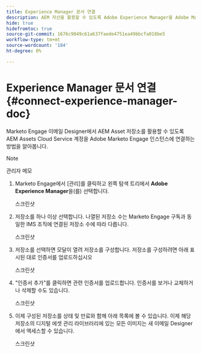 ```yaml
---
title: Experience Manager 문서 연결
description: AEM 자산을 활용할 수 있도록 Adobe Experience Manager을 Adobe Marketo Engage에 연결하는 방법을 알아봅니다.
hide: true
hidefromtoc: true
source-git-commit: 1676c9049c61a637faede4751ea49bbcfa018be5
workflow-type: tm+mt
source-wordcount: '184'
ht-degree: 0%

---
```


# Experience Manager 문서 연결 {#connect-experience-manager-doc}

Marketo Engage 이메일 Designer에서 AEM Asset 저장소를 활용할 수 있도록 AEM Assets Cloud Service 계정을 Adobe Marketo Engage 인스턴스에 연결하는 방법을 알아봅니다.

>[!NOTE]
>
>관리자 메모

1. Marketo Engage에서 [관리]를 클릭하고 왼쪽 탐색 트리에서 **Adobe Experience Manager**&#x200B;을(를) 선택합니다.

   스크린샷

1. 저장소를 하나 이상 선택합니다. 나열된 저장소 수는 Marketo Engage 구독과 동일한 IMS 조직에 연결된 저장소 수에 따라 다릅니다.

   스크린샷

1. 저장소를 선택하면 모달이 열려 저장소를 구성합니다. 저장소를 구성하려면 아래 표시된 대로 인증서를 업로드하십시오

   스크린샷

1. &quot;인증서 추가&quot;를 클릭하면 관련 인증서를 업로드합니다. 인증서를 보거나 교체하거나 삭제할 수도 있습니다.

   스크린샷

1. 이제 구성된 저장소를 상태 및 만료와 함께 아래 목록에 볼 수 있습니다. 이제 해당 저장소의 디지털 에셋 관리 라이브러리에 있는 모든 이미지는 새 이메일 Designer에서 액세스할 수 있습니다.

   스크린샷
